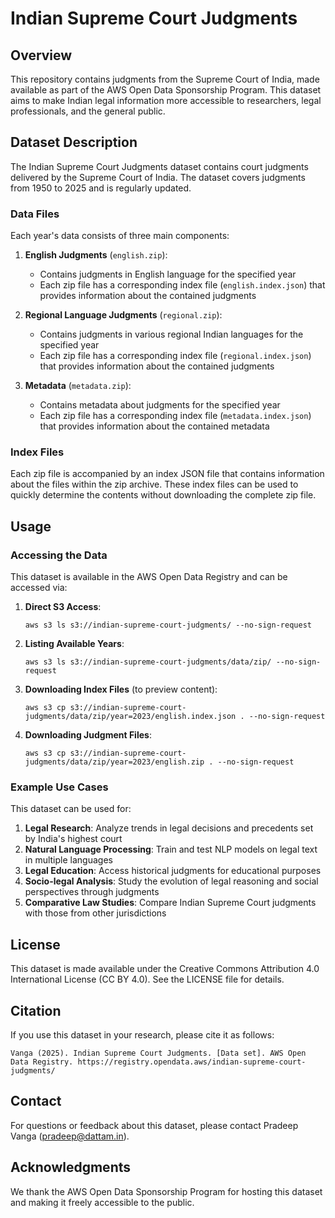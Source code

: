 # Indian Supreme Court Judgments 
## Overview

This repository contains judgments from the Supreme Court of India, made available as part of the AWS Open Data Sponsorship Program. This dataset aims to make Indian legal information more accessible to researchers, legal professionals, and the general public.

## Dataset Description

The Indian Supreme Court Judgments dataset contains court judgments delivered by the Supreme Court of India. The dataset covers judgments from 1950 to 2025 and is regularly updated.

### Data Files

Each year's data consists of three main components:

1. **English Judgments** (`english.zip`):
   - Contains judgments in English language for the specified year
   - Each zip file has a corresponding index file (`english.index.json`) that provides information about the contained judgments

2. **Regional Language Judgments** (`regional.zip`):
   - Contains judgments in various regional Indian languages for the specified year
   - Each zip file has a corresponding index file (`regional.index.json`) that provides information about the contained judgments

3. **Metadata** (`metadata.zip`):
   - Contains metadata about judgments for the specified year
   - Each zip file has a corresponding index file (`metadata.index.json`) that provides information about the contained metadata

### Index Files

Each zip file is accompanied by an index JSON file that contains information about the files within the zip archive. These index files can be used to quickly determine the contents without downloading the complete zip file.

## Usage

### Accessing the Data

This dataset is available in the AWS Open Data Registry and can be accessed via:

1. **Direct S3 Access**:
   ```
   aws s3 ls s3://indian-supreme-court-judgments/ --no-sign-request
   ```

2. **Listing Available Years**:
   ```
   aws s3 ls s3://indian-supreme-court-judgments/data/zip/ --no-sign-request
   ```

3. **Downloading Index Files** (to preview content):
   ```
   aws s3 cp s3://indian-supreme-court-judgments/data/zip/year=2023/english.index.json . --no-sign-request
   ```

4. **Downloading Judgment Files**:
   ```
   aws s3 cp s3://indian-supreme-court-judgments/data/zip/year=2023/english.zip . --no-sign-request
   ```

### Example Use Cases

This dataset can be used for:

1. **Legal Research**: Analyze trends in legal decisions and precedents set by India's highest court
2. **Natural Language Processing**: Train and test NLP models on legal text in multiple languages
3. **Legal Education**: Access historical judgments for educational purposes
4. **Socio-legal Analysis**: Study the evolution of legal reasoning and social perspectives through judgments
5. **Comparative Law Studies**: Compare Indian Supreme Court judgments with those from other jurisdictions

## License

This dataset is made available under the Creative Commons Attribution 4.0 International License (CC BY 4.0). See the LICENSE file for details.

## Citation

If you use this dataset in your research, please cite it as follows:

```
Vanga (2025). Indian Supreme Court Judgments. [Data set]. AWS Open Data Registry. https://registry.opendata.aws/indian-supreme-court-judgments/
```

## Contact

For questions or feedback about this dataset, please contact Pradeep Vanga (pradeep@dattam.in).

## Acknowledgments

We thank the AWS Open Data Sponsorship Program for hosting this dataset and making it freely accessible to the public.